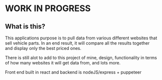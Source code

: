 <h1>WORK IN PROGRESS</h1>
<h2>What is this?</h2>
<p>This applications purpose is to pull data from various different websites that sell vehicle parts. In an end result,
it will compare all the results together and display only the best priced ones.</p>

<p>There is still alot to add to this project of mine, design, functionality in terms of how many websites it will get data
from, and lots more.</p>
<p>Front end built in react and backend is nodeJS/express + puppeteer</p>